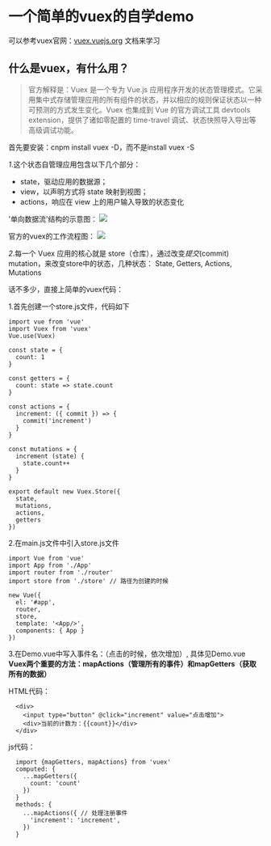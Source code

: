 # 一个简单的vuex的自学demo

可以参考vuex官网：[vuex.vuejs.org](https://vuex.vuejs.org) 文档来学习

## 什么是vuex，有什么用？
>官方解释是：Vuex 是一个专为 Vue.js 应用程序开发的状态管理模式。它采用集中式存储管理应用的所有组件的状态，并以相应的规则保证状态以一种可预测的方式发生变化。Vuex 也集成到 Vue 的官方调试工具 devtools extension，提供了诸如零配置的 time-travel 调试、状态快照导入导出等高级调试功能。

首先要安装：cnpm install vuex -D，而不是install vuex -S

*1*.这个状态自管理应用包含以下几个部分：

- state，驱动应用的数据源；
- view，以声明方式将 state 映射到视图；
- actions，响应在 view 上的用户输入导致的状态变化

'单向数据流'结构的示意图：
  ![](https://vuex.vuejs.org/zh-cn/images/flow.png)

官方的vuex的工作流程图：
  ![](https://vuex.vuejs.org/zh-cn/images/vuex.png)

*2*.每一个 Vuex 应用的核心就是 store（仓库），通过改变*提交*(commit) mutation，来改变store中的状态，几种状态： State, Getters, Actions, Mutations

话不多少，直接上简单的vuex代码：

1.首先创建一个store.js文件，代码如下

```
import vue from 'vue'
import Vuex from 'vuex'
Vue.use(Vuex)

const state = {
  count: 1
}

const getters = {
  count: state => state.count
}

const actions = {
  increment: ({ commit }) => {
    commit('increment')
  }
}

const mutations = {
  increment (state) {
    state.count++
  }
}

export default new Vuex.Store({
  state,
  mutations,
  actions,
  getters
})

```
2.在main.js文件中引入store.js文件

```
import Vue from 'vue'
import App from './App'
import router from './router'
import store from './store' // 路径为创建的时候

new Vue({
  el: '#app',
  router,
  store,
  template: '<App/>',
  components: { App }
})

```

3.在Demo.vue中写入事件名：（点击的时候，依次增加）, 具体见Demo.vue
**Vuex两个重要的方法：mapActions（管理所有的事件）和mapGetters（获取所有的数据）**

HTML代码：

```
  <div>
    <input type="button" @click="increment" value="点击增加">
    <div>当前的计数为：{{count}}</div>
  </div>

```
js代码： 

```
  import {mapGetters, mapActions} from 'vuex'
  computed: {
    ...mapGetters({
      count: 'count'
    })
  }
  methods: {
    ...mapActions({ // 处理注册事件
      'increment': 'increment',
    })
  }
```

